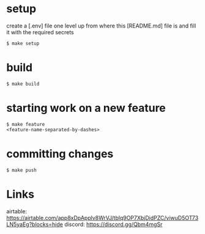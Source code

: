 # setup
create a [.env] file one level up from where this [README.md] file is and fill it with the required secrets
```
$ make setup
```


# build
```
$ make build
```


# starting work on a new feature
```
$ make feature
<feature-name-separated-by-dashes>
```


# committing changes
```
$ make push
```


# Links

airtable: https://airtable.com/app8xDpApplv8WrVJ/tblq9OP7XbjDidPZC/viwuD5OT73LN5yaEg?blocks=hide
discord: https://discord.gg/Qbm4mgSr

